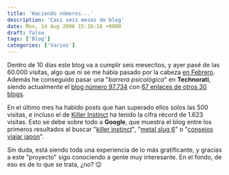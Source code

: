 ```yaml
---
title: 'Haciendo números...'
description: 'Casi seis meses de blog'
date: Mon, 14 Aug 2006 15:16:16 +0000
draft: false
tags: ['Blog']
categories: ['Varios']
---
```


Dentro de 10 días este blog va a cumplir seis mesecitos, y ayer pasé de las 60.000 visitas, algo que ni se me había pasado por la cabeza [en Febrero](/hello-world/). Además he conseguido pasar una "_barrera psicológica_" en **Technorati**, siendo actualmente el [blog número 97.734](http://technorati.com/blogs/) con [67 enlaces de otros 30 blogs](http://technorati.com/search/elblogdemanu.com).

En el último mes ha habido posts que han superado ellos solos las 500 visitas, e incluso el de [Killer Instinct](/killer-instinct/) ha tenido la cifra récord de 1.623 visitas. Esto se debe sobre todo a **Google**, que muestra el blog entre los primeros resultados al buscar "[killer instinct](http://www.google.es/search?hl=es&q=killer+instinct&btnG=B%C3%BAsqueda+en+Google&meta=)", "[metal slug 6](http://www.google.es/search?hl=es&q=metal+slug+6&btnG=B%C3%BAsqueda&meta=)" o "[consejos viajar japon](http://www.google.es/search?hl=es&q=consejos+viajar+japon&btnG=B%C3%BAsqueda&meta=)".

Sin duda, está siendo toda una experiencia de lo más gratificante, y gracias a este "proyecto" sigo conociendo a gente muy interesante. En el fondo, de eso es de lo que se trata, ¿no? :wink: